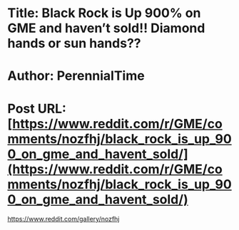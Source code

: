 # Title: Black Rock is Up 900% on GME and haven’t sold!! Diamond hands or sun hands??
# Author: PerennialTime
# Post URL: [https://www.reddit.com/r/GME/comments/nozfhj/black_rock_is_up_900_on_gme_and_havent_sold/](https://www.reddit.com/r/GME/comments/nozfhj/black_rock_is_up_900_on_gme_and_havent_sold/)


https://www.reddit.com/gallery/nozfhj